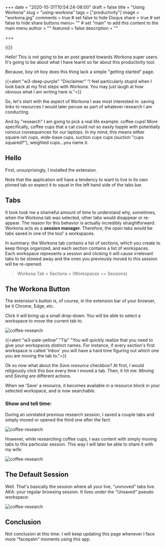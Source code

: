 +++
date = "2020-10-31T10:54:24-08:00"
draft = false
title = "Using Workona"
slug = "using-workona"
tags = ["productivity"]
image = "workona.jpg"
comments = true	# set false to hide Disqus
share = true	# set false to hide share buttons
menu= ""		# set "main" to add this content to the main menu
author = ""
featured = false
description = ""

+++

{{<hero image="workona.jpg" height="300px">}}

Hello! This is not going to be an post geared towards Workona super users. It's going to be about what I have learnt so far about this productivity tool.

Because, boy oh boy does this thing lack a simple "getting started" page.

{{<alert "w3-deep-purple" "Disclaimer" "I feel particularly stupid when I look back at my first steps with Workona. You may just laugh at how obvious what I am writing here is.">}}

So, let's start with the aspect of Workona I was most interested in: saving links to resources I would later peruse as part of whatever research I am conducting.

And by "research" I am going to pick a real life example: coffee cups! More specifically, coffee cups that a cat could not so easily topple with potentially ruinous consequences for our laptops. In my mind, this means either square-ish cups, wide-base cups, suction cups cups (suction "cups squared?"), weighted cups...you name it.

## Hello

First, unsurprisingly, I installed the extension.

Note that the application will have a tendency to want to live in its own pinned tab so expect it to squat in the left hand side of the tabs bar.

## Tabs

It took took me a shameful amount of time to understand why, sometimes, when the Workona tab was selected, other tabs would disappear or re-appear. The reason for this behavior is actually incredibly straightforward: Workona acts as a **session manager**. Therefore, the open tabs would be tabs saved in one of the tool' s workspaces. 

In summary: the Workona tab contains a list of sections, which you create to keep things organized, and each section contains a list of workspaces. Each workspace represents a session and clicking it will cause irrelevant tabs to be stowed away and the ones you previously moved to this session will be re-opened.

> Workona Tab > Sections > (Workspaces  == Sessions)

## The Workona Button

The extension's button is, of course, in the extension bar of your browser, be it Chrome, Edge, etc.

Click it will bring up a small drop-down. You will be able to select a workspace to move the current tab to.

  ![coffee-research](/images/coffee-research-1.png)

{{<alert "w3-pale-yellow" "Tip" "You will quickly realize that you need to give your workspaces distinct names. For instance, if every section's first workspace is called 'Inbox' you will have a hard time figuring out which one you are moving the tab to.">}}

Ok so now what about the *Save resource* checkbox? At first, I would religiously click this box every time I moved a tab. Then, it hit me: *Moving* and *Saving* are different actions.

When we 'Save' a resource, it becomes available in a resource block in your selected workspace, and is now searchable.

### Show and tell time:

During an unrelated previous research session, I saved a couple tabs and simply moved or opened the third one after the fact:

![coffee-research](/images/coffee-research-2.png)

However, while researching coffee cups, I was content with simply moving tabs to this particular session. This way I will later be able to share it with my wife:

![coffee-research](/images/coffee-research-3.png)

## The Default Session

Well. That's basically the session where all your live, "unmoved" tabs live. AKA: your regular browsing session. It lives under the "Unsaved" pseudo workspace:

![coffee-research](/images/coffee-research-4.png)

## Conclusion

Not conclusion at this time. I will keep updating this page whenever I face more "facepalm" moments using this app.